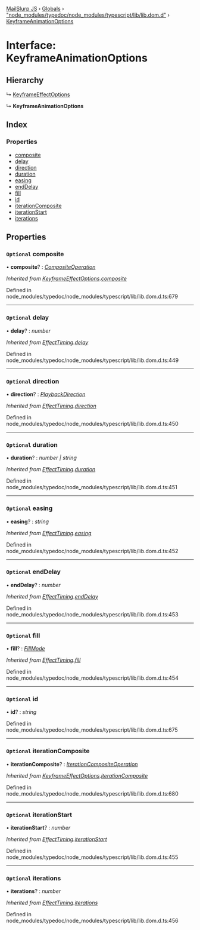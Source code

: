[MailSlurp JS](../README.md) › [Globals](../globals.md) › ["node_modules/typedoc/node_modules/typescript/lib/lib.dom.d"](../modules/_node_modules_typedoc_node_modules_typescript_lib_lib_dom_d_.md) › [KeyframeAnimationOptions](_node_modules_typedoc_node_modules_typescript_lib_lib_dom_d_.keyframeanimationoptions.md)

# Interface: KeyframeAnimationOptions

## Hierarchy

  ↳ [KeyframeEffectOptions](_node_modules_typedoc_node_modules_typescript_lib_lib_dom_d_.keyframeeffectoptions.md)

  ↳ **KeyframeAnimationOptions**

## Index

### Properties

* [composite](_node_modules_typedoc_node_modules_typescript_lib_lib_dom_d_.keyframeanimationoptions.md#optional-composite)
* [delay](_node_modules_typedoc_node_modules_typescript_lib_lib_dom_d_.keyframeanimationoptions.md#optional-delay)
* [direction](_node_modules_typedoc_node_modules_typescript_lib_lib_dom_d_.keyframeanimationoptions.md#optional-direction)
* [duration](_node_modules_typedoc_node_modules_typescript_lib_lib_dom_d_.keyframeanimationoptions.md#optional-duration)
* [easing](_node_modules_typedoc_node_modules_typescript_lib_lib_dom_d_.keyframeanimationoptions.md#optional-easing)
* [endDelay](_node_modules_typedoc_node_modules_typescript_lib_lib_dom_d_.keyframeanimationoptions.md#optional-enddelay)
* [fill](_node_modules_typedoc_node_modules_typescript_lib_lib_dom_d_.keyframeanimationoptions.md#optional-fill)
* [id](_node_modules_typedoc_node_modules_typescript_lib_lib_dom_d_.keyframeanimationoptions.md#optional-id)
* [iterationComposite](_node_modules_typedoc_node_modules_typescript_lib_lib_dom_d_.keyframeanimationoptions.md#optional-iterationcomposite)
* [iterationStart](_node_modules_typedoc_node_modules_typescript_lib_lib_dom_d_.keyframeanimationoptions.md#optional-iterationstart)
* [iterations](_node_modules_typedoc_node_modules_typescript_lib_lib_dom_d_.keyframeanimationoptions.md#optional-iterations)

## Properties

### `Optional` composite

• **composite**? : *[CompositeOperation](../modules/_node_modules_typedoc_node_modules_typescript_lib_lib_dom_d_.md#compositeoperation)*

*Inherited from [KeyframeEffectOptions](_node_modules_typedoc_node_modules_typescript_lib_lib_dom_d_.keyframeeffectoptions.md).[composite](_node_modules_typedoc_node_modules_typescript_lib_lib_dom_d_.keyframeeffectoptions.md#optional-composite)*

Defined in node_modules/typedoc/node_modules/typescript/lib/lib.dom.d.ts:679

___

### `Optional` delay

• **delay**? : *number*

*Inherited from [EffectTiming](_node_modules_typedoc_node_modules_typescript_lib_lib_dom_d_.effecttiming.md).[delay](_node_modules_typedoc_node_modules_typescript_lib_lib_dom_d_.effecttiming.md#optional-delay)*

Defined in node_modules/typedoc/node_modules/typescript/lib/lib.dom.d.ts:449

___

### `Optional` direction

• **direction**? : *[PlaybackDirection](../modules/_node_modules_typedoc_node_modules_typescript_lib_lib_dom_d_.md#playbackdirection)*

*Inherited from [EffectTiming](_node_modules_typedoc_node_modules_typescript_lib_lib_dom_d_.effecttiming.md).[direction](_node_modules_typedoc_node_modules_typescript_lib_lib_dom_d_.effecttiming.md#optional-direction)*

Defined in node_modules/typedoc/node_modules/typescript/lib/lib.dom.d.ts:450

___

### `Optional` duration

• **duration**? : *number | string*

*Inherited from [EffectTiming](_node_modules_typedoc_node_modules_typescript_lib_lib_dom_d_.effecttiming.md).[duration](_node_modules_typedoc_node_modules_typescript_lib_lib_dom_d_.effecttiming.md#optional-duration)*

Defined in node_modules/typedoc/node_modules/typescript/lib/lib.dom.d.ts:451

___

### `Optional` easing

• **easing**? : *string*

*Inherited from [EffectTiming](_node_modules_typedoc_node_modules_typescript_lib_lib_dom_d_.effecttiming.md).[easing](_node_modules_typedoc_node_modules_typescript_lib_lib_dom_d_.effecttiming.md#optional-easing)*

Defined in node_modules/typedoc/node_modules/typescript/lib/lib.dom.d.ts:452

___

### `Optional` endDelay

• **endDelay**? : *number*

*Inherited from [EffectTiming](_node_modules_typedoc_node_modules_typescript_lib_lib_dom_d_.effecttiming.md).[endDelay](_node_modules_typedoc_node_modules_typescript_lib_lib_dom_d_.effecttiming.md#optional-enddelay)*

Defined in node_modules/typedoc/node_modules/typescript/lib/lib.dom.d.ts:453

___

### `Optional` fill

• **fill**? : *[FillMode](../modules/_node_modules_typedoc_node_modules_typescript_lib_lib_dom_d_.md#fillmode)*

*Inherited from [EffectTiming](_node_modules_typedoc_node_modules_typescript_lib_lib_dom_d_.effecttiming.md).[fill](_node_modules_typedoc_node_modules_typescript_lib_lib_dom_d_.effecttiming.md#optional-fill)*

Defined in node_modules/typedoc/node_modules/typescript/lib/lib.dom.d.ts:454

___

### `Optional` id

• **id**? : *string*

Defined in node_modules/typedoc/node_modules/typescript/lib/lib.dom.d.ts:675

___

### `Optional` iterationComposite

• **iterationComposite**? : *[IterationCompositeOperation](../modules/_node_modules_typedoc_node_modules_typescript_lib_lib_dom_d_.md#iterationcompositeoperation)*

*Inherited from [KeyframeEffectOptions](_node_modules_typedoc_node_modules_typescript_lib_lib_dom_d_.keyframeeffectoptions.md).[iterationComposite](_node_modules_typedoc_node_modules_typescript_lib_lib_dom_d_.keyframeeffectoptions.md#optional-iterationcomposite)*

Defined in node_modules/typedoc/node_modules/typescript/lib/lib.dom.d.ts:680

___

### `Optional` iterationStart

• **iterationStart**? : *number*

*Inherited from [EffectTiming](_node_modules_typedoc_node_modules_typescript_lib_lib_dom_d_.effecttiming.md).[iterationStart](_node_modules_typedoc_node_modules_typescript_lib_lib_dom_d_.effecttiming.md#optional-iterationstart)*

Defined in node_modules/typedoc/node_modules/typescript/lib/lib.dom.d.ts:455

___

### `Optional` iterations

• **iterations**? : *number*

*Inherited from [EffectTiming](_node_modules_typedoc_node_modules_typescript_lib_lib_dom_d_.effecttiming.md).[iterations](_node_modules_typedoc_node_modules_typescript_lib_lib_dom_d_.effecttiming.md#optional-iterations)*

Defined in node_modules/typedoc/node_modules/typescript/lib/lib.dom.d.ts:456
